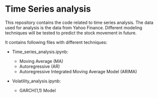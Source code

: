 # Time Series analysis

This repository contains the code related to time series analysis.
The data used for analysis is the data from Yahoo Finance. Different modeling techniques will be tested to predict the stock movement in future.

It contains following files with different techniques:

- Time_series_analysis.ipynb:

   - Moving Average (MA)
    - Autoregressive (AR)
    - Autoregressive Integrated Moving Average Model (ARIMA)

- Volatility_analysis.ipynb:

   - GARCH(1,1) Model


